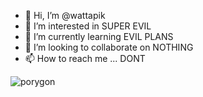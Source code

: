 - 👋 Hi, I’m @wattapik
- 👀 I’m interested in SUPER EVIL
- 🌱 I’m currently learning EVIL PLANS
- 💞️ I’m looking to collaborate on NOTHING
- 📫 How to reach me ... DONT

![porygon](https://media.discordapp.net/attachments/724372836256448623/1077227851348201552/ezgif-2-c8372877b8.gif)
